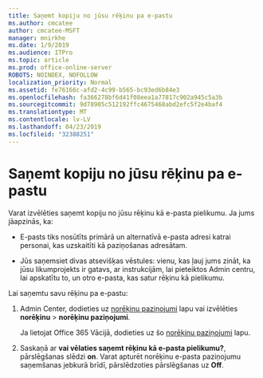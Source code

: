 ```yaml
---
title: Saņemt kopiju no jūsu rēķinu pa e-pastu
ms.author: cmcatee
author: cmcatee-MSFT
manager: mnirkhe
ms.date: 1/9/2019
ms.audience: ITPro
ms.topic: article
ms.prod: office-online-server
ROBOTS: NOINDEX, NOFOLLOW
localization_priority: Normal
ms.assetid: fe76166c-afd2-4c99-b565-bc93ed6b84e3
ms.openlocfilehash: fa366278bf6d41f08eea1a77817c902a945c5a3b
ms.sourcegitcommit: 9d78905c512192ffc4675468abd2efc5f2e4baf4
ms.translationtype: MT
ms.contentlocale: lv-LV
ms.lasthandoff: 04/23/2019
ms.locfileid: "32388251"
---
```

# <a name="receive-copy-of-your-billing-statement-in-email"></a>Saņemt kopiju no jūsu rēķinu pa e-pastu
Varat izvēlēties saņemt kopiju no jūsu rēķinu kā e-pasta pielikumu. Ja jums jāapzinās, ka:
  
- E-pasts tiks nosūtīts primārā un alternatīvā e-pasta adresi katrai personai, kas uzskaitīti kā paziņošanas adresātam.
    
- Jūs saņemsiet divas atsevišķas vēstules: vienu, kas ļauj jums zināt, ka jūsu likumprojekts ir gatavs, ar instrukcijām, lai pieteiktos Admin centru, lai apskatītu to, un otro e-pasta, kas satur rēķinu kā pielikumu.
    
Lai saņemtu savu rēķinu pa e-pastu:
  
1. Admin Center, dodieties uz [norēķinu paziņojumi](https://go.microsoft.com/fwlink/p/?linkid=853212) lapu vai izvēlēties **norēķinu** \> **norēķinu paziņojumi**.
    
    Ja lietojat Office 365 Vācijā, dodieties uz šo [norēķinu paziņojumi](https://go.microsoft.com/fwlink/p/?linkid=853213) lapu. 
    
2. Saskaņā ar **vai vēlaties saņemt rēķinu kā e-pasta pielikumu?**, pārslēgšanas slēdzi **on**. Varat apturēt norēķinu e-pasta paziņojumu saņemšanas jebkurā brīdī, pārslēdzoties pārslēgšanas uz **Off**.
    

